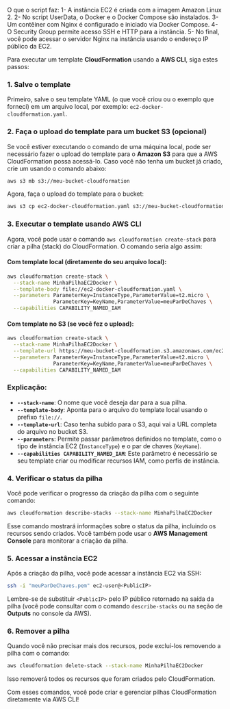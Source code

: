 O que o script faz:
1- A instância EC2 é criada com a imagem Amazon Linux 2.
2- No script UserData, o Docker e o Docker Compose são instalados.
3- Um contêiner com Nginx é configurado e iniciado via Docker Compose.
4- O Security Group permite acesso SSH e HTTP para a instância.
5- No final, você pode acessar o servidor Nginx na instância usando o endereço IP público da EC2.

Para executar um template **CloudFormation** usando a **AWS CLI**, siga estes passos:

### 1. Salve o template
Primeiro, salve o seu template YAML (o que você criou ou o exemplo que forneci) em um arquivo local, por exemplo: `ec2-docker-cloudformation.yaml`.

### 2. Faça o upload do template para um bucket S3 (opcional)
Se você estiver executando o comando de uma máquina local, pode ser necessário fazer o upload do template para o **Amazon S3** para que a AWS CloudFormation possa acessá-lo. Caso você não tenha um bucket já criado, crie um usando o comando abaixo:

```bash
aws s3 mb s3://meu-bucket-cloudformation
```

Agora, faça o upload do template para o bucket:

```bash
aws s3 cp ec2-docker-cloudformation.yaml s3://meu-bucket-cloudformation/
```

### 3. Executar o template usando AWS CLI

Agora, você pode usar o comando `aws cloudformation create-stack` para criar a pilha (stack) do CloudFormation. O comando seria algo assim:

#### Com template local (diretamente do seu arquivo local):
```bash
aws cloudformation create-stack \
  --stack-name MinhaPilhaEC2Docker \
  --template-body file://ec2-docker-cloudformation.yaml \
  --parameters ParameterKey=InstanceType,ParameterValue=t2.micro \
               ParameterKey=KeyName,ParameterValue=meuParDeChaves \
  --capabilities CAPABILITY_NAMED_IAM
```

#### Com template no S3 (se você fez o upload):
```bash
aws cloudformation create-stack \
  --stack-name MinhaPilhaEC2Docker \
  --template-url https://meu-bucket-cloudformation.s3.amazonaws.com/ec2-docker-cloudformation.yaml \
  --parameters ParameterKey=InstanceType,ParameterValue=t2.micro \
               ParameterKey=KeyName,ParameterValue=meuParDeChaves \
  --capabilities CAPABILITY_NAMED_IAM
```

### Explicação:
- **`--stack-name`**: O nome que você deseja dar para a sua pilha.
- **`--template-body`**: Aponta para o arquivo do template local usando o prefixo `file://`.
- **`--template-url`**: Caso tenha subido para o S3, aqui vai a URL completa do arquivo no bucket S3.
- **`--parameters`**: Permite passar parâmetros definidos no template, como o tipo de instância EC2 (`InstanceType`) e o par de chaves (`KeyName`).
- **`--capabilities CAPABILITY_NAMED_IAM`**: Este parâmetro é necessário se seu template criar ou modificar recursos IAM, como perfis de instância.

### 4. Verificar o status da pilha
Você pode verificar o progresso da criação da pilha com o seguinte comando:

```bash
aws cloudformation describe-stacks --stack-name MinhaPilhaEC2Docker
```

Esse comando mostrará informações sobre o status da pilha, incluindo os recursos sendo criados. Você também pode usar o **AWS Management Console** para monitorar a criação da pilha.

### 5. Acessar a instância EC2
Após a criação da pilha, você pode acessar a instância EC2 via SSH:

```bash
ssh -i "meuParDeChaves.pem" ec2-user@<PublicIP>
```

Lembre-se de substituir `<PublicIP>` pelo IP público retornado na saída da pilha (você pode consultar com o comando `describe-stacks` ou na seção de **Outputs** no console da AWS).

### 6. Remover a pilha
Quando você não precisar mais dos recursos, pode excluí-los removendo a pilha com o comando:

```bash
aws cloudformation delete-stack --stack-name MinhaPilhaEC2Docker
```

Isso removerá todos os recursos que foram criados pelo CloudFormation.

Com esses comandos, você pode criar e gerenciar pilhas CloudFormation diretamente via AWS CLI!